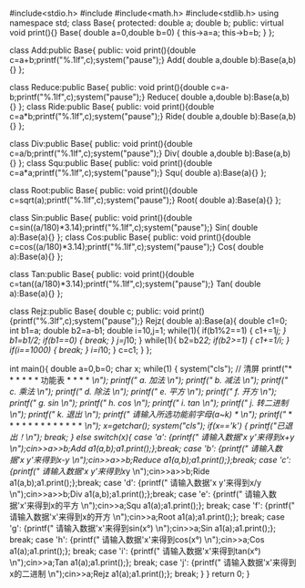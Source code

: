 #include<stdio.h>
#include<iostream>
#include<math.h>
#include<stdlib.h>
using namespace std;
class Base{
protected:
    double a;
    double b;
public:
	virtual	void print(){}
    Base( double a=0,double b=0)
    {
	   this->a=a;
	   this->b=b;
    }
};

class Add:public Base{
public:
	void print(){double c=a+b;printf("%.1lf",c);system("pause");}
    Add( double a,double b):Base(a,b){}
};

class Reduce:public Base{
public:
	void print(){double c=a-b;printf("%.1lf",c);system("pause");}
    Reduce( double a,double b):Base(a,b){}
};
class Ride:public Base{
public:
	void print(){double c=a*b;printf("%.1lf",c);system("pause");}
    Ride( double a,double b):Base(a,b){}
};

class Div:public Base{
public:
	void print(){double c=a/b;printf("%.1lf",c);system("pause");}
    Div( double a,double b):Base(a,b){}
};
class Squ:public Base{
public:
	void print(){double c=a*a;printf("%.1lf",c);system("pause");}
    Squ( double a):Base(a){}
};

class Root:public Base{
public:
	void print(){double c=sqrt(a);printf("%.1lf",c);system("pause");}
    Root( double a):Base(a){}
};

class Sin:public Base{
public:
	void print(){double c=sin((a/180)*3.14);printf("%.1lf",c);system("pause");}
    Sin( double a):Base(a){}
};
class Cos:public Base{
public:
	void print(){double c=cos((a/180)*3.14);printf("%.1lf",c);system("pause");}
    Cos( double a):Base(a){}
};

class Tan:public Base{
public:
	void print(){double c=tan((a/180)*3.14);printf("%.1lf",c);system("pause");}
    Tan( double a):Base(a){}
};

class Rejz:public Base{
	double c;
public:
	void print(){printf("%.3lf",c);system("pause");}
    Rejz( double a):Base(a){
	  double c1=0;
	  int b1=a;
	  double b2=a-b1;
	  double i=10,j=1;
	  while(1){
			if(b1%2==1)
			{
				c1+=1*j;
			}
		b1=b1/2;
		if(b1==0)
		{
		   break;
		}
		j=j*10;
	 }
	 while(1){
		b2=b2*2;
		if(b2>=1)
			{
				c1+=1/i;
			}
		if(i==1000)
		{
		  break;
		}
		i=i*10;
	  }
		c=c1;
    }
};

int main(){
     double a=0,b=0;
	 char x;
	 while(1)
		 {
		system("cls"); // 清屏
		printf("* * * * * * 功能表 * * * * **\n");
		printf("*         a. 加法           *\n");
		printf("*         b. 减法           *\n");
		printf("*         c. 乘法           *\n");
		printf("*         d. 除法           *\n");
		printf("*         e. 平方           *\n");
		printf("*         f. 开方           *\n");
		printf("*         g. sin            *\n");
		printf("*         h. cos            *\n");
     	printf("*         i. tan            *\n");
    	printf("*         j. 转二进制       *\n");
		printf("*         k. 退出           *\n");
		printf("* 请输入所选功能前字母(a~k) *     \n");
		printf("* * * * * * * * * * * * * * *\n");
		x=getchar();
		system("cls");
	    if(x=='k') {
			printf("已退出！\n");
			break;
		}
		else switch(x){
		     case 'a': {printf("      请输入数据'x y'来得到x+y     \n");cin>>a>>b;Add a1(a,b);a1.print();};break;
		     case 'b': {printf("      请输入数据'x y'来得到x-y     \n");cin>>a>>b;Reduce a1(a,b);a1.print();};break;
		     case 'c': {printf("      请输入数据'x y'来得到x*y     \n");cin>>a>>b;Ride a1(a,b);a1.print();};break;
		     case 'd': {printf("      请输入数据'x y'来得到x/y     \n");cin>>a>>b;Div a1(a,b);a1.print();};break;
		     case 'e': {printf("      请输入数据'x'来得到x的平方     \n");cin>>a;Squ a1(a);a1.print();}; break;
		     case 'f': {printf("      请输入数据'x'来得到x的开方     \n");cin>>a;Root a1(a);a1.print();}; break;
		     case 'g': {printf("      请输入数据'x'来得到sin(x°)     \n");cin>>a;Sin a1(a);a1.print();}; break;
		     case 'h': {printf("      请输入数据'x'来得到cos(x°)     \n");cin>>a;Cos a1(a);a1.print();}; break;
		     case 'i': {printf("      请输入数据'x'来得到tan(x°)     \n");cin>>a;Tan a1(a);a1.print();}; break;
		     case 'j': {printf("      请输入数据'x'来得到x的二进制     \n");cin>>a;Rejz a1(a);a1.print();}; break;
		}
	}
	return 0;
}
